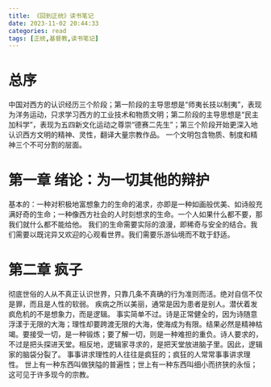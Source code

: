 ```yaml
---
title: 《回到正统》读书笔记
date: 2023-11-02 20:44:33
categories: read
tags: [正统,基督教,读书笔记]
---
```

# 总序
中国对西方的认识经历三个阶段；第一阶段的主导思想是“师夷长技以制夷”，表现为洋务运动，只求学习西方的工业技术和物质文明；第二阶段的主导思想是“民主加科学”，表现为五四新文化运动之尊崇“德赛二先生”；第三个阶段开始更深入地认识西方文明的精神、灵性，翻译大量宗教作品。
一个文明包含物质、制度和精神三个不可分割的层面。

# 第一章 绪论：为一切其他的辩护
基本的：一种对积极地富想象力的生命的渴求，亦即是一种如画般优美、如诗般充满好奇的生命；一种像西方社会的人时刻想求的生命。一个人如果什么都不要，那我们就什么都不能给他。
我们的生命需要实际的浪漫，即稀奇与安全的结合。我们需要以既诧异又欢迎的心观看世界。我们需要乐游仙境而不耽于舒适。

# 第二章 疯子
彻底世俗的人从不真正认识世界，只靠几条不真确的行为准则而活。绝对自信不仅是罪，而且是人性的软弱。
疾病之所以美丽，通常是因为患者是别人。潜伏着发疯危机的不是想象力，而是逻辑。
事实简单不过。诗是正常健全的，因为诗随意浮漾于无限的大海；理性却要跨渡无限的大海，使海成为有限。结果必然是精神枯竭。要接受一切，是一种锻炼；要了解一切，则是一种难担的重负。诗人要求的，不过是把头探进天堂。相反地，逻辑家寻求的，是把天堂放进脑子里。因此，逻辑家的脑袋分裂了。
事事讲求理性的人往往是疯狂的；疯狂的人常常事事讲求理性。
世上有一种东西叫做狭隘的普遍性；世上有一种东西叫细小而挤狭的永恒；这可见于许多现今的宗教。
